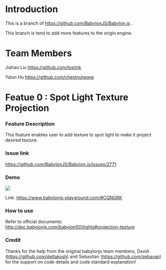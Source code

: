 Introduction
==========

This is a branch of https://github.com/BabylonJS/Babylon.js .

This branch is tend to add more features to the origin engine.

Team Members
==========

Jiahao Liu https://github.com/lostink

Yalun Hu https://github.com/chestnutwww


Featue 0 : Spot Light Texture Projection
==========

### Feature Description

This feature enables user to add texture to spot light to make it project desired texture.

### Issue link

https://github.com/BabylonJS/Babylon.js/issues/2771

### Demo

![](Finished.gif)

Link: https://www.babylonjs-playground.com/#CQNGRK

### How to use

Refer to official documents: http://doc.babylonjs.com/babylon101/lights#projection-texture

### Credit

Thanks for the help from the original babylonjs team members, David (https://github.com/deltakosh) and Sebastian (https://github.com/sebavan) for the support on code details and code standard explanation!